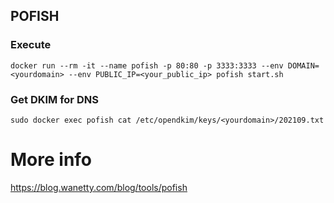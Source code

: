 ## POFISH

### Execute
```docker run --rm -it --name pofish -p 80:80 -p 3333:3333 --env DOMAIN=<yourdomain> --env PUBLIC_IP=<your_public_ip> pofish start.sh```

### Get DKIM for DNS

```sudo docker exec pofish cat /etc/opendkim/keys/<yourdomain>/202109.txt```

# More info

https://blog.wanetty.com/blog/tools/pofish

